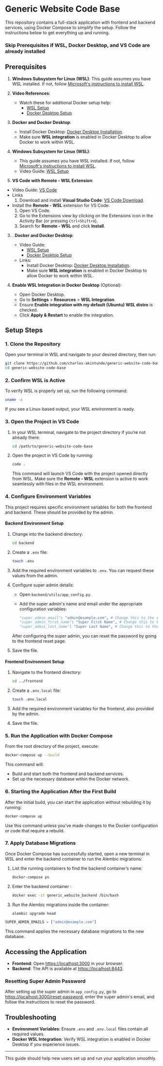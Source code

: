 # Generic Website Code Base

This repository contains a full-stack application with frontend and backend services, using Docker Compose to simplify the setup. Follow the instructions below to get everything up and running.

### Skip Prerequisites if WSL, Docker Desktop, and VS Code are already installed

## Prerequisites

1. **Windows Subsystem for Linux (WSL)**: This guide assumes you have WSL installed. If not, follow [Microsoft's instructions to install WSL](https://learn.microsoft.com/en-us/windows/wsl/install).

2. **Video References**:

   - Watch these for additional Docker setup help:
     - [WSL Setup](https://www.youtube.com/watch?v=HrAsmXy1-78)
     - [Docker Desktop Setup](https://www.youtube.com/watch?v=ZyBBv1JmnWQ&ab_channel=CodeBear)

3. **Docker and Docker Desktop**:

   - Install Docker Desktop: [Docker Desktop Installation](https://docs.docker.com/desktop/windows/install/).
   - Make sure **WSL integration** is enabled in Docker Desktop to allow Docker to work within WSL.

1. **Windows Subsystem for Linux (WSL)**: 
   - This guide assumes you have WSL installed. If not, follow [Microsoft's instructions to install WSL](https://learn.microsoft.com/en-us/windows/wsl/install).
   - Video Guide: [WSL Setup](https://www.youtube.com/watch?v=HrAsmXy1-78)

2. **VS Code with Remote - WSL Extension**:
 
  - Video Guide: [VS Code](https://www.youtube.com/watch?v=cu_ykIfBprI&ab_channel=ProgrammingKnowledge)
  - Links
    1. Download and install **Visual Studio Code**: [VS Code Download](https://code.visualstudio.com/).
  - Install the **Remote - WSL** extension for VS Code:
     1. Open VS Code.
     2. Go to the Extensions view by clicking on the Extensions icon in the Activity Bar (or pressing `Ctrl+Shift+X`).
     3. Search for **Remote - WSL** and click **Install**.

3. . **Docker and Docker Desktop**:
   - Video Guide:
        - [WSL Setup](https://www.youtube.com/watch?v=HrAsmXy1-78)
        - [Docker Desktop Setup](https://www.youtube.com/watch?v=ZyBBv1JmnWQ&ab_channel=CodeBear)
   - Links:
      - Install Docker Desktop: [Docker Desktop Installation](https://docs.docker.com/desktop/windows/install/).
      - Make sure **WSL integration** is enabled in Docker Desktop to allow Docker to work within WSL.

4. **Enable WSL Integration in Docker Desktop** (Optional):
   - Open Docker Desktop.
   - Go to **Settings** > **Resources** > **WSL Integration**.
   - Ensure **Enable integration with my default (Ubuntu) WSL distro** is checked.
   - Click **Apply & Restart** to enable the integration.

## Setup Steps

### 1. Clone the Repository

Open your terminal in WSL and navigate to your desired directory, then run:

```bash
git clone https://github.com/charles-akintunde/generic-website-code-base.git
cd generic-website-code-base
```

### 2. Confirm WSL is Active

To verify WSL is properly set up, run the following command:

```bash
uname -a
```

If you see a Linux-based output, your WSL environment is ready.

### 3. Open the Project in VS Code

1. In your WSL terminal, navigate to the project directory if you’re not already there:

   ```bash
   cd /path/to/generic-website-code-base
   ```

2. Open the project in VS Code by running:

   ```bash
   code .
   ```

   This command will launch VS Code with the project opened directly from WSL. Make sure the **Remote - WSL** extension is active to work seamlessly with files in the WSL environment.

### 4. Configure Environment Variables

This project requires specific environment variables for both the frontend and backend. These should be provided by the admin.

#### Backend Environment Setup

1. Change into the backend directory:

   ```bash
   cd backend
   ```

2. Create a `.env` file:

   ```bash
   touch .env
   ```

3. Add the required environment variables to `.env`. You can request these values from the admin.

4. Configure super admin details:

   - Open `backend/utils/app_config.py`.
   - Add the super admin's name and email under the appropriate configuration variables:

     ```python
     "super_admin_email": "admin@example.com", # Change this to the super admin's email
     "super_admin_first_name": "Super First Name", # Change this to the super admin's first name
     "super_admin_last_name": "Super Last Name", # Change this to the super admin's last name
     ```

   After configuring the super admin, you can reset the password by going to the frontend reset page.

5. Save the file.

#### Frontend Environment Setup

1. Navigate to the frontend directory:

   ```bash
   cd ../frontend
   ```

2. Create a `.env.local` file:

   ```bash
   touch .env.local
   ```

3. Add the required environment variables for the frontend, also provided by the admin.

4. Save the file.

### 5. Run the Application with Docker Compose

From the root directory of the project, execute:

```bash
docker-compose up --build
```

This command will:

- Build and start both the frontend and backend services.
- Set up the necessary database within the Docker network.

### 6. Starting the Application After the First Build

After the initial build, you can start the application without rebuilding it by running:

```bash
docker-compose up
```

Use this command unless you’ve made changes to the Docker configuration or code that require a rebuild.

### 7. Apply Database Migrations

Once Docker Compose has successfully started, open a new terminal in WSL and enter the backend container to run the Alembic migrations:

1. List the running containers to find the backend container’s name:

   ```bash
   docker-compose ps
   ```

2. Enter the backend container :

   ```bash
   docker exec -it generic_website_backend /bin/bash
   ```

3. Run the Alembic migrations inside the container:

   ```bash
   alembic upgrade head
   ```

  ```python
  SUPER_ADMIN_EMAILS = ["admin@example.com"]
  ```


This command applies the necessary database migrations to the new database.

## Accessing the Application

- **Frontend**: Open [https://localhost:3000](https://localhost:3000) in your browser.
- **Backend**: The API is available at [https://localhost:8443](https://localhost:8443).

### Resetting Super Admin Password

After setting up the super admin in `app_config.py`, go to [https://localhost:3000/reset-password](https://localhost:3000/reset-password), enter the super admin's email, and follow the instructions to reset the password.

## Troubleshooting

- **Environment Variables**: Ensure `.env` and `.env.local` files contain all required values.
- **Docker WSL Integration**: Verify WSL integration is enabled in Docker Desktop if you experience issues.

---

This guide should help new users set up and run your application smoothly.
